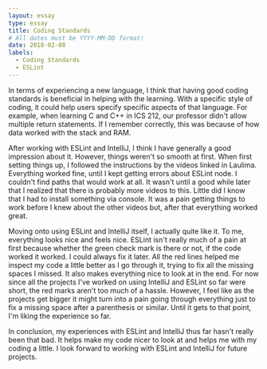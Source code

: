 ```yaml
---
layout: essay
type: essay
title: Coding Standards
# All dates must be YYYY-MM-DD format!
date: 2018-02-08
labels:
  - Coding Standards
  - ESLint
---
```


   In terms of experiencing a new language, I think that having good coding standards is beneficial in helping with the learning. With a specific style of coding, it could help users specify specific aspects of that language. For example, when learning C and C++ in ICS 212, our professor didn't allow multiple return statements. If I remember correctly, this was because of how data worked with the stack and RAM. 
 
  After working with ESLint and IntelliJ, I think I have generally a good impression about it. However, things weren't so smooth at first. When first setting things up, I followed the instructions by the videos linked in Laulima. Everything worked fine, until I kept getting errors about ESLint node. I couldn't find paths that would work at all. It wasn't until a good while later that I realized that there is probably more videos to this. Little did I know that I had to install something via console. It was a pain getting things to work before I knew about the other videos but, after that everything worked great.
  
  Moving onto using ESLint and IntelliJ itself, I actually quite like it. To me, everything looks nice and feels nice. ESLint isn't really much of a pain at first because whether the green check mark is there or not, if the code worked it worked. I could always fix it later. All the red lines helped me inspect my code a little better as I go through it, trying to fix all the missing spaces I missed. It also makes everything nice to look at in the end. For now since all the projects I've worked on using IntelliJ and ESLint so far were short, the red marks aren't too much of a hassle. However, I feel like as the projects get bigger it might turn into a pain going through everything just to fix a missing space after a parenthesis or similar. Until it gets to that point, I'm liking the experience so far.
   
  In conclusion, my experiences with ESLint and IntelliJ thus far hasn't really been that bad. It helps make my code nicer to look at and helps me with my coding a little. I look forward to working with ESLint and IntelliJ for future projects.
